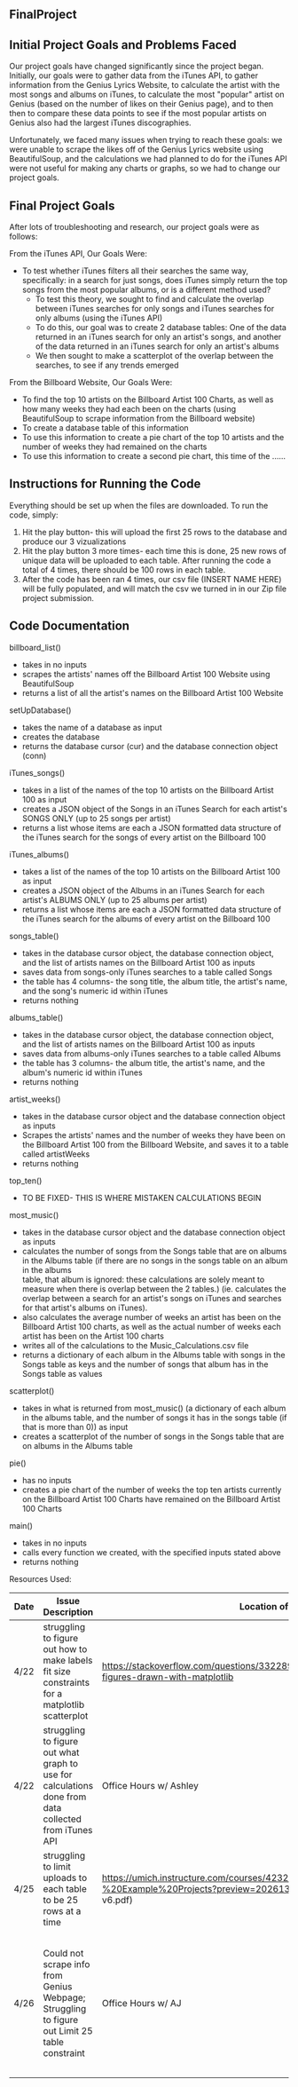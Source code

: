 ## FinalProject

## Initial Project Goals and Problems Faced
Our project goals have changed significantly since the project began. Initially, our goals were to gather data from the iTunes API, to gather information from the Genius Lyrics Website, to calculate the artist with the most songs and albums on iTunes, to calculate the most "popular" artist on Genius (based on the number of likes on their Genius page), and to then then to compare these data points to see if the most popular artists on Genius also had the largest iTunes discographies. 

Unfortunately, we faced many issues when trying to reach these goals: we were unable to scrape the likes off of the Genius Lyrics website using BeautifulSoup, and the calculations we had planned to do for the iTunes API were not useful for making any charts or graphs, so we had to change our project goals. 

## Final Project Goals
After lots of troubleshooting and research, our project goals were as follows:

From the iTunes API, Our Goals Were:

- To test whether iTunes filters all their searches the same way, specifically: in a search for just songs, does iTunes simply return the top songs from the most popular albums, or is a different method used?
  - To test this theory, we sought to find and calculate the overlap between iTunes searches for only songs and iTunes searches for only albums (using the iTunes API)
  - To do this, our goal was to create 2 database tables: One of the data returned in an iTunes search for only an artist's songs, and another of the data returned in an iTunes search for only an artist's albums
  - We then sought to make a scatterplot of the overlap between the searches, to see if any trends emerged

From the Billboard Website, Our Goals Were:

- To find the top 10 artists on the Billboard Artist 100 Charts, as well as how many weeks they had each been on the charts (using BeautifulSoup to scrape information from the Billboard website)
- To create a database table of this information
- To use this information to create a pie chart of the top 10 artists and the number of weeks they had remained on the charts
- To use this information to create a second pie chart, this time of the ......

## Instructions for Running the Code
Everything should be set up when the files are downloaded. To run the code, simply:
1. Hit the play button- this will upload the first 25 rows to the database and produce our 3 vizualizations
2. Hit the play button 3 more times- each time this is done, 25 new rows of unique data will be uploaded to each table. After running the code a total of 4 times, there should be 100 rows in each table.
3. After the code has been ran 4 times, our csv file (INSERT NAME HERE) will be fully populated, and will match the csv we turned in in our Zip file project submission.

## Code Documentation

billboard_list()
- takes in no inputs
- scrapes the artists' names off the Billboard Artist 100 Website using BeautifulSoup 
- returns a list of all the artist's names on the Billboard Artist 100 Website


setUpDatabase()
- takes the name of a database as input
- creates the database
- returns the database cursor (cur) and the database connection object (conn)



iTunes_songs()
- takes in a list of the names of the top 10 artists on the Billboard Artist 100 as input
- creates a JSON object of the Songs in an iTunes Search for each artist's SONGS ONLY (up to 25 songs per artist)
- returns a list whose items are each a JSON formatted data structure of the iTunes search for the songs of every artist on the Billboard 100


iTunes_albums()
- takes a list of the names of the top 10 artists on the Billboard Artist 100 as input
- creates a JSON object of the Albums in an iTunes Search for each artist's ALBUMS ONLY (up to 25 albums per artist)
- returns a list whose items are each a JSON formatted data structure of the iTunes search for the albums of every artist on the Billboard 100


songs_table()
- takes in the database cursor object, the database connection object, and the list of artists names on the Billboard Artist 100 as inputs
- saves data from songs-only iTunes searches to a table called Songs
- the table has 4 columns- the song title, the album title, the artist's name, and the song's numeric id within iTunes
- returns nothing


albums_table()
- takes in the database cursor object, the database connection object, and the list of artists names on the Billboard Artist 100 as inputs
- saves data from albums-only iTunes searches to a table called Albums
- the table has 3 columns- the album title, the artist's name, and the album's numeric id within iTunes
- returns nothing


artist_weeks()
- takes in the database cursor object and the database connection object as inputs
- Scrapes the artists' names and the number of weeks they have been on the Billboard Artist 100 from the Billboard Website, and saves it to a table called 
  artistWeeks
- returns nothing

top_ten()
- TO BE FIXED- THIS IS WHERE MISTAKEN CALCULATIONS BEGIN

most_music()
- takes in the database cursor object and the database connection object as inputs
- calculates the number of songs from the Songs table that are on albums in the Albums table (if there are no songs in the songs table on an album in the albums  
  table, that album is ignored: these calculations are solely meant to measure when there is overlap between the 2 tables.) (ie. calculates the overlap between a search for an artist's songs on iTunes and searches for that artist's albums on iTunes).
- also calculates the average number of weeks an artist has been on the Billboard Artist 100 charts, as well as the actual number of weeks each artist has been on the Artist 100 charts
- writes all of the calculations to the Music_Calculations.csv file
- returns a dictionary of each album in the Albums table with songs in the Songs table as keys and the number of songs that album has in the Songs table as values

scatterplot()
- takes in what is returned from most_music() (a dictionary of each album in the albums table, and the number of songs it has in the songs table (if that is more than 0)) as input
- creates a scatterplot of the number of songs in the Songs table that are on albums in the Albums table

pie()
- has no inputs
- creates a pie chart of the number of weeks the top ten artists currently on the Billboard Artist 100 Charts have remained on the Billboard Artist 100 Charts 

main()
- takes in no inputs
- calls every function we created, with the specified inputs stated above
- returns nothing

Resources Used:

Date | Issue Description | Location of Resource | Result | 
----- | ----------------- | -------------------- | -------|
4/22 | struggling to figure out how to make labels fit size constraints for a matplotlib scatterplot |https://stackoverflow.com/questions/332289/how-do-you-change-the-size-of-figures-drawn-with-matplotlib | labeling issue resolved; margins still to be figured out | 
4/22 | struggling to figure out what graph to use for calculations done from data collected from iTunes API | Office Hours w/ Ashley | Issue resolved- decided to re-do calculations to creata data that would suit a scatterplot |
4/25 | struggling to limit uploads to each table to be 25 rows at a time | https://umich.instructure.com/courses/423279/files/folder/Slides/Lecture%2021%20-%20Example%20Projects?preview=20261393 (lecture slides- ProjectEXwithVis-v6.pdf)| issue NOT resolved- still could not figure out limit 25 constraint |
4/26 | Could not scrape info from Genius Webpage; Struggling to figure out Limit 25 table constraint | Office Hours w/ AJ | Issue resolved- Opted to use Billboard Website instead of Genius, limited table uploads to be 25 at a time successfully | 
